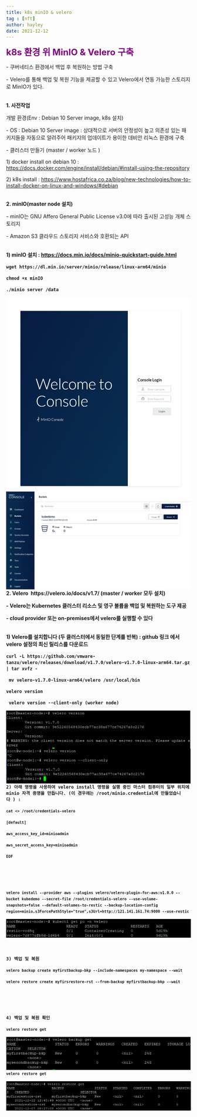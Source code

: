 ```yaml
---
title: k8s minIO & velero
tag : [nft]
author: hayley
date: 2021-12-12
---
```


<font size="5" color="purple"><b>k8s 환경 위 MinIO & Velero 구축</b></font>
<p>- 쿠버네티스 환경에서 백업 후 복원하는 방법 구축
<p>- Velero를 통해 백업 및 복원 기능을 제공할 수 있고 Velero에서 연동 가능한 스토리지로 MinIO가 있다.
<br>
<br>
<p><b>1. 사전작업</b>
<p>개발 환경(Env : Debian 10 Server image, k8s 설치) 
<p>- OS : Debian 10 Server image : 상대적으로 서버의 안정성이 높고 의존성 있는 패키지들을 자동으로 알려주어 패키지의 업데이트가 용이한 데비안 리눅스 환경에 구축
<p>- 클러스터 만들기 (master / worker 노드 )
<br>
<p>  1) docker install on debian 10 : <a href="https://docs.docker.com/engine/install/debian/#install-using-the-repository">https://docs.docker.com/engine/install/debian/#install-using-the-repository</a>
<p>  2) k8s install : <a href="https://www.hostafrica.co.za/blog/new-technologies/how-to-install-docker-on-linux-and-windows/#debian">https://www.hostafrica.co.za/blog/new-technologies/how-to-install-docker-on-linux-and-windows/#debian</a>
<br>
<br>
<p><b>2. minIO(master node 설치)</b>
<p>- minIO는 GNU Affero General Public License v3.0에 따라 출시된 고성능 개체 스토리지
<p>- Amazon S3 클라우드 스토리지 서비스와 호환되는 API
<br>
<br>
<p><b>1) minIO 설치 : <a href="https://docs.min.io/docs/minio-quickstart-guide.html">https://docs.min.io/docs/minio-quickstart-guide.html</a>
<code><p>wget https://dl.min.io/server/minio/release/linux-arm64/minio
<p>chmod +x minIO
<p>./minio server /data </code>  
<p><img src="https://raw.githubusercontent.com/hayleyshim/hayleyshim.github.io/master/assets/images/projects/minio1.png" align="left">  
<p><img src="https://raw.githubusercontent.com/hayleyshim/hayleyshim.github.io/master/assets/images/projects/minio2.png" align="left">  
<br>
<p><b>2. Velero  https://velero.io/docs/v1.7/ (master / worker 모두 설치)</b>
<p>- Velero는 Kubernetes 클러스터 리소스 및 영구 볼륨을 백업 및 복원하는 도구 제공
<p>- cloud provider 또는 on-premises에서 velero를 실행할 수 있다
<br>
<br>
<p> 1) Velero를 설치합니다 (두 클러스터에서 동일한 단계를 반복) : github 링크 에서 velero 설정의 최신 릴리스를 다운로드
<code><p>curl -L https://github.com/vmware-tanzu/velero/releases/download/v1.7.0/velero-v1.7.0-linux-arm64.tar.gz | tar xvfz - 
<p> mv velero-v1.7.0-linux-arm64/velero /usr/local/bin  </code>  
<br>
<code><p>velero version  
<p> velero version --client-only (worker node) </SPAN></font>            
<p><img src="https://raw.githubusercontent.com/hayleyshim/hayleyshim.github.io/master/assets/images/projects/velero1.png" align="left">    
<p><img src="https://raw.githubusercontent.com/hayleyshim/hayleyshim.github.io/master/assets/images/projects/velero2.png" align="left">    
<br>
<br>  
<p>2) 아래 명령을 사용하여 velero install 명령을 실행 중인 마스터 컴퓨터의 일부 위치에 minio 자격 증명을 만듭니다. (이 경우에는 /root/minio.credential에 만들었습니다 ) :  
<code><p>cat <<EOF>> /root/credentials-velero
<p>[default]
<p>aws_access_key_id=minioadmin 
<p>aws_secret_access_key=minioadmin 
<p>EOF   </code>  
<br>
<br>  
<code><p>velero install --provider aws --plugins velero/velero-plugin-for-aws:v1.0.0 --bucket kubedemo --secret-file /root/credentials-velero --use-volume-snapshots=false --default-volumes-to-restic --backup-location-config region=minio,s3ForcePathStyle="true",s3Url=http://121.141.161.74:9000 --use-restic </code>     
<p><img src="https://raw.githubusercontent.com/hayleyshim/hayleyshim.github.io/master/assets/images/projects/velero3.png" align="left"> 
<br>
<br> 
<p>3) 백업 및 복원
<code><p>velero backup create myfirstbackup-bkp --include-namespaces my-namespace --wait 
<p>velero restore create myfirsrestore-rst --from-backup myfirstbackup-bkp --wait</code>  
<br>
<br> 
<p>4) 백업 및 복원 확인
<code><p>velero restore get </code>  
<p><img src="https://raw.githubusercontent.com/hayleyshim/hayleyshim.github.io/master/assets/images/projects/velero4.png" align="left">      
<code><p>velero restore get </code>  
<p><img src="https://raw.githubusercontent.com/hayleyshim/hayleyshim.github.io/master/assets/images/projects/velero5.png" align="left">      
